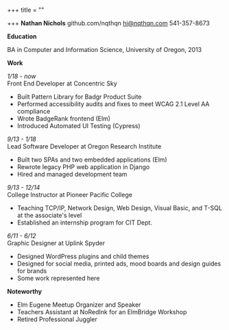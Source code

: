 +++
title = ""

+++
**Nathan Nichols**
github.com/nqthqn
hi@nqthqn.com
541-357-8673

**Education**

BA in Computer and Information Science, University of Oregon, 2013

**Work**

_1/18 - now_   
Front End Developer at Concentric Sky

* Built Pattern Library for Badgr Product Suite
* Performed accessibility audits and fixes to meet WCAG 2.1 Level AA compliance
* Wrote BadgeRank frontend (Elm)
* Introduced Automated UI Testing (Cypress)

_9/13 - 1/18_   
Lead Software Developer at Oregon Research Institute

* Built two SPAs and two embedded applications (Elm)
* Rewrote legacy PHP web application in Django
* Hired and managed development team

_9/13 - 12/14_   
College Instructor at Pioneer Pacific College

* Teaching TCP/IP, Network Design, Web Design, Visual Basic, and T-SQL at the associate's level
* Established an internship program for CIT Dept.

_6/11 - 6/12_   
Graphic Designer at Uplink Spyder

* Designed WordPress plugins and child themes
* Designed for social media, printed ads, mood boards and design guides for brands
* Some work represented here

**Noteworthy**

* Elm Eugene Meetup Organizer and Speaker
* Teachers Assistant at NoRedInk for an ElmBridge Workshop
* Retired Professional Juggler